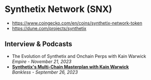 # Synthetix Network (SNX)

- https://www.coingecko.com/en/coins/synthetix-network-token
- https://dune.com/projects/synthetix

## Interview & Podcasts

- The Evolution of Synthetix and Onchain Perps with Kain Warwick
  <br/>_Empire - November 21, 2023_
- [**Synthetix's Multi-Chain Masterplan with Kain Warwick**](https://www.youtube.com/watch?v=rfBUd297-H8)
  <br/>_Bankless - September 26, 2023_
